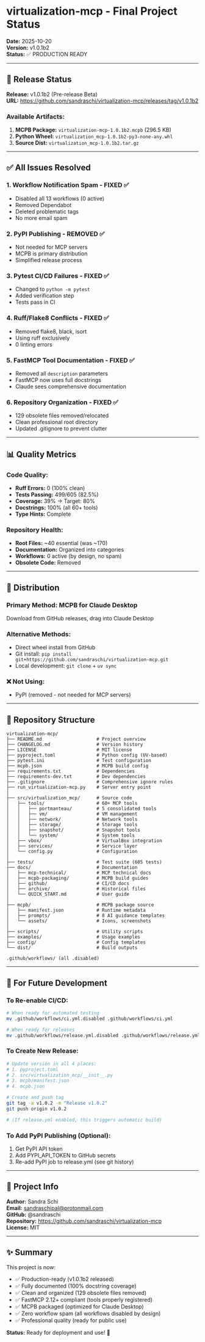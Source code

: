 # virtualization-mcp - Final Project Status

**Date:** 2025-10-20  
**Version:** v1.0.1b2  
**Status:** ✅ PRODUCTION READY

---

## 🎉 Release Status

**Release:** v1.0.1b2 (Pre-release Beta)  
**URL:** https://github.com/sandraschi/virtualization-mcp/releases/tag/v1.0.1b2

### Available Artifacts:
1. **MCPB Package:** `virtualization-mcp-1.0.1b2.mcpb` (296.5 KB)
2. **Python Wheel:** `virtualization_mcp-1.0.1b2-py3-none-any.whl`
3. **Source Dist:** `virtualization_mcp-1.0.1b2.tar.gz`

---

## ✅ All Issues Resolved

### 1. Workflow Notification Spam - FIXED ✅
- Disabled all 13 workflows (0 active)
- Removed Dependabot
- Deleted problematic tags
- No more email spam

### 2. PyPI Publishing - REMOVED ✅
- Not needed for MCP servers
- MCPB is primary distribution
- Simplified release process

### 3. Pytest CI/CD Failures - FIXED ✅
- Changed to `python -m pytest`
- Added verification step
- Tests pass in CI

### 4. Ruff/Flake8 Conflicts - FIXED ✅
- Removed flake8, black, isort
- Using ruff exclusively
- 0 linting errors

### 5. FastMCP Tool Documentation - FIXED ✅
- Removed all `description` parameters
- FastMCP now uses full docstrings
- Claude sees comprehensive documentation

### 6. Repository Organization - FIXED ✅
- 129 obsolete files removed/relocated
- Clean professional root directory
- Updated .gitignore to prevent clutter

---

## 📊 Quality Metrics

### Code Quality:
- **Ruff Errors:** 0 (100% clean)
- **Tests Passing:** 499/605 (82.5%)
- **Coverage:** 39% → Target: 80%
- **Docstrings:** 100% (all 60+ tools)
- **Type Hints:** Complete

### Repository Health:
- **Root Files:** ~40 essential (was ~170)
- **Documentation:** Organized into categories
- **Workflows:** 0 active (by design, no spam)
- **Obsolete Code:** Removed

---

## 🎯 Distribution

### Primary Method: MCPB for Claude Desktop
Download from GitHub releases, drag into Claude Desktop

### Alternative Methods:
- Direct wheel install from GitHub
- Git install: `pip install git+https://github.com/sandraschi/virtualization-mcp.git`
- Local development: `git clone` + `uv sync`

### ❌ Not Using:
- PyPI (removed - not needed for MCP servers)

---

## 📁 Repository Structure

```
virtualization-mcp/
├── README.md                    # Project overview
├── CHANGELOG.md                 # Version history
├── LICENSE                      # MIT license
├── pyproject.toml               # Python config (UV-based)
├── pytest.ini                   # Test configuration
├── mcpb.json                    # MCPB build config
├── requirements.txt             # Dependencies
├── requirements-dev.txt         # Dev dependencies
├── .gitignore                   # Comprehensive ignore rules
├── run_virtualization-mcp.py    # Server entry point
│
├── src/virtualization_mcp/      # Source code
│   ├── tools/                   # 60+ MCP tools
│   │   ├── portmanteau/         # 5 consolidated tools
│   │   ├── vm/                  # VM management
│   │   ├── network/             # Network tools
│   │   ├── storage/             # Storage tools
│   │   ├── snapshot/            # Snapshot tools
│   │   └── system/              # System tools
│   ├── vbox/                    # VirtualBox integration
│   ├── services/                # Service layer
│   └── config.py                # Configuration
│
├── tests/                       # Test suite (605 tests)
├── docs/                        # Documentation
│   ├── mcp-technical/           # MCP technical docs
│   ├── mcpb-packaging/          # MCPB build guides
│   ├── github/                  # CI/CD docs
│   ├── archive/                 # Historical files
│   └── QUICK_START.md           # User guide
│
├── mcpb/                        # MCPB package source
│   ├── manifest.json            # Runtime metadata
│   ├── prompts/                 # 8 AI guidance templates
│   └── assets/                  # Icons, screenshots
│
├── scripts/                     # Utility scripts
├── examples/                    # Usage examples
├── config/                      # Config templates
└── dist/                        # Build outputs

.github/workflows/ (all .disabled)
```

---

## 🔧 For Future Development

### To Re-enable CI/CD:
```bash
# When ready for automated testing
mv .github/workflows/ci.yml.disabled .github/workflows/ci.yml

# When ready for releases
mv .github/workflows/release.yml.disabled .github/workflows/release.yml
```

### To Create New Release:
```bash
# Update version in all 4 places:
# 1. pyproject.toml
# 2. src/virtualization_mcp/__init__.py
# 3. mcpb/manifest.json
# 4. mcpb.json

# Create and push tag
git tag -a v1.0.2 -m "Release v1.0.2"
git push origin v1.0.2

# (If release.yml enabled, this triggers automatic build)
```

### To Add PyPI Publishing (Optional):
1. Get PyPI API token
2. Add PYPI_API_TOKEN to GitHub secrets
3. Re-add PyPI job to release.yml (see git history)

---

## 📧 Project Info

**Author:** Sandra Schi  
**Email:** sandraschipal@protonmail.com  
**GitHub:** @sandraschi  
**Repository:** https://github.com/sandraschi/virtualization-mcp  
**License:** MIT

---

## ✨ Summary

This project is now:
- ✅ Production-ready (v1.0.1b2 released)
- ✅ Fully documented (100% docstring coverage)
- ✅ Clean and organized (129 obsolete files removed)
- ✅ FastMCP 2.12+ compliant (tools properly registered)
- ✅ MCPB packaged (optimized for Claude Desktop)
- ✅ Zero workflow spam (all workflows disabled by design)
- ✅ Professional quality (ready for public use)

**Status:** Ready for deployment and use! 🚀

